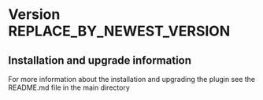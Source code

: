 # Version REPLACE_BY_NEWEST_VERSION

## Installation and upgrade information

For more information about the installation and upgrading the plugin see the
README.md file in the main directory
